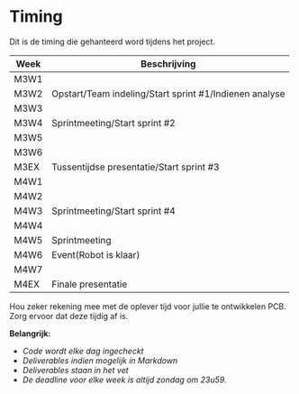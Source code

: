 # Timing

Dit is de timing die gehanteerd word tijdens het project.

|Week     |Beschrijving                                                       | 
|---      |---                                                                | 
|M3W1     |													       	         	                        | 
|M3W2     |Opstart/Team indeling/Start sprint #1/Indienen analyse             | 
|M3W3     |                                                                   |
|M3W4     |Sprintmeeting/Start sprint #2                                      |
|M3W5     |                                                                   |
|M3W6     |                                                                   |
|M3EX     |Tussentijdse presentatie/Start sprint #3                           |
|M4W1     |                                                                   |
|M4W2     |                                                                   | 
|M4W3     |Sprintmeeting/Start sprint #4                                      | 
|M4W4     |                                                                   |   
|M4W5     |Sprintmeeting                                                      |
|M4W6     |Event(Robot is klaar)                                              | 
|M4W7     |                                                                   |
|M4EX     |Finale presentatie                                                 |

Hou zeker rekening mee met de oplever tijd voor jullie te ontwikkelen PCB. Zorg
ervoor dat deze tijdig af is. 

**Belangrijk:**
* *Code wordt elke dag ingecheckt*
* *Deliverables indien mogelijk in Markdown*
* *Deliverables staan in het vet*  
* *De deadline voor elke week is altijd zondag  om 23u59.*
